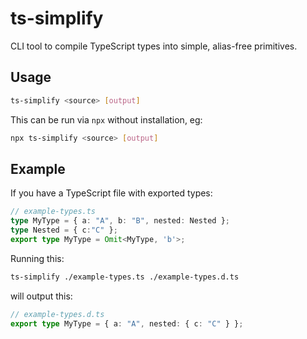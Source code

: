 # ts-simplify

CLI tool to compile TypeScript types into simple, alias-free primitives.

## Usage

```sh
ts-simplify <source> [output]
```

This can be run via `npx` without installation, eg: 
```sh
npx ts-simplify <source> [output]
```

## Example

If you have a TypeScript file with exported types:
```ts
// example-types.ts
type MyType = { a: "A", b: "B", nested: Nested };
type Nested = { c:"C" };
export type MyType = Omit<MyType, 'b'>;
```

Running this:
```sh
ts-simplify ./example-types.ts ./example-types.d.ts
```

will output this:

```ts
// example-types.d.ts
export type MyType = { a: "A", nested: { c: "C" } };
```
